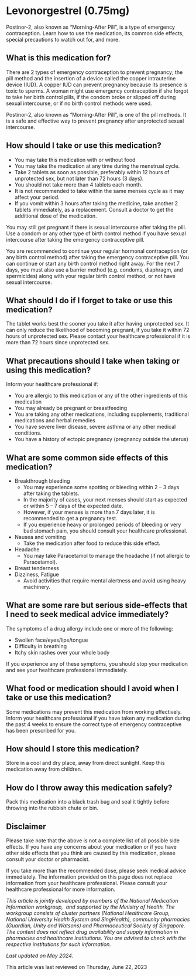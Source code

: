 # Levonorgestrel (0.75mg)

Postinor-2, also known as “Morning-After Pill”, is a type of emergency contraception. Learn how to use the medication, its common side effects, special precautions to watch out for, and more.

What is this medication for?
----------------------------

There are 2 types of emergency contraception to prevent pregnancy; the pill method and the insertion of a device called the copper intrauterine device (IUD). A copper IUD can prevent pregnancy because its presence is toxic to sperms. A woman might use emergency contraception if she forgot to take her birth control pills, if the condom broke or slipped off during sexual intercourse, or if no birth control methods were used.

Postinor-2, also known as “Morning-After Pill”, is one of the pill methods. It is a safe and effective way to prevent pregnancy after unprotected sexual intercourse.

How should I take or use this medication?
-----------------------------------------

* You may take this medication with or without food
* You may take the medication at any time during the menstrual cycle.
* Take 2 tablets as soon as possible, preferably within 12 hours of unprotected sex, but not later than 72 hours (3 days).
* You should not take more than 4 tablets each month.
* It is not recommended to take within the same menses cycle as it may affect your period.
* If you vomit within 3 hours after taking the medicine, take another 2 tablets immediately, as a replacement. Consult a doctor to get the additional dose of the medication.

You may still get pregnant if there is sexual intercourse after taking the pill. Use a condom or any other type of birth control method if you have sexual intercourse after taking the emergency contraceptive pill.

You are recommended to continue your regular hormonal contraception (or any birth control method) after taking the emergency contraceptive pill. You can continue or start any birth control method right away. For the next 7 days, you must also use a barrier method (e.g. condoms, diaphragm, and spermicides) along with your regular birth control method, or not have sexual intercourse.

What should I do if I forget to take or use this medication?
------------------------------------------------------------

The tablet works best the sooner you take it after having unprotected sex. It can only reduce the likelihood of becoming pregnant, if you take it within 72 hours of unprotected sex. Please contact your healthcare professional if it is more than 72 hours since unprotected sex.

What precautions should I take when taking or using this medication?
--------------------------------------------------------------------

Inform your healthcare professional if:

* You are allergic to this medication or any of the other ingredients of this medication
* You may already be pregnant or breastfeeding
* You are taking any other medications, including supplements, traditional medications and herbal remedies
* You have severe liver disease, severe asthma or any other medical conditions.
* You have a history of ectopic pregnancy (pregnancy outside the uterus)

What are some common side effects of this medication?
-----------------------------------------------------

* Breakthrough bleeding
  + You may experience some spotting or bleeding within 2 – 3 days after taking the tablets.
  + In the majority of cases, your next menses should start as expected or within 5 – 7 days of the expected date.
  + However, if your menses is more than 7 days later, it is recommended to get a pregnancy test.
  + If you experience heavy or prolonged periods of bleeding or very bad stomach pain, you should consult your healthcare professional.
* Nausea and vomiting
  + Take the medication after food to reduce this side effect.
* Headache
  + You may take Paracetamol to manage the headache (if not allergic to Paracetamol).
* Breast tenderness
* Dizziness, Fatigue
  + Avoid activities that require mental alertness and avoid using heavy machinery.

What are some rare but serious side-effects that I need to seek medical advice immediately?
-------------------------------------------------------------------------------------------

The symptoms of a drug allergy include one or more of the following:

* Swollen face/eyes/lips/tongue
* Difficulty in breathing
* Itchy skin rashes over your whole body

If you experience any of these symptoms, you should stop your medication and see your healthcare professional immediately.

What food or medication should I avoid when I take or use this medication?
--------------------------------------------------------------------------

Some medications may prevent this medication from working effectively. Inform your healthcare professional if you have taken any medication during the past 4 weeks to ensure the correct type of emergency contraceptive has been prescribed for you.

How should I store this medication?
-----------------------------------

Store in a cool and dry place, away from direct sunlight. Keep this medication away from children.

How do I throw away this medication safely?
-------------------------------------------

Pack this medication into a black trash bag and seal it tightly before throwing into the rubbish chute or bin.

Disclaimer
----------

Please take note that the above is not a complete list of all possible side effects. If you have any concerns about your medication or if you have other side effects that you think are caused by this medication, please consult your doctor or pharmacist.

If you take more than the recommended dose, please seek medical advice immediately. The information provided on this page does not replace information from your healthcare professional. Please consult your healthcare professional for more information.

*This article is jointly developed by members of the National Medication Information workgroup,  and supported by the Ministry of Health. The workgroup consists of cluster partners (National Healthcare Group, National University Health System and SingHealth), community pharmacies (Guardian, Unity and Watsons) and Pharmaceutical Society of Singapore. The content does not reflect drug availability and supply information in pharmacies and healthcare institutions. You are advised to check with the respective institutions for such information.*

*Last updated on May 2024.*

This article was last reviewed on
Thursday, June 22, 2023